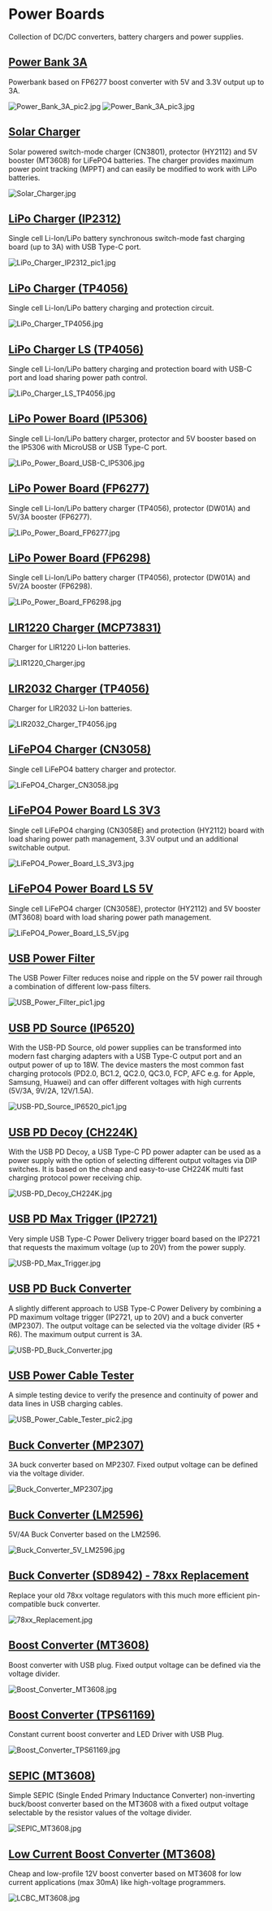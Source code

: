 # Power Boards
Collection of DC/DC converters, battery chargers and power supplies.

## [Power Bank 3A](https://github.com/wagiminator/Power-Boards/tree/master/Power_Bank_3A)
Powerbank based on FP6277 boost converter with 5V and 3.3V output up to 3A.

![Power_Bank_3A_pic2.jpg](https://raw.githubusercontent.com/wagiminator/Power-Boards/master/Power_Bank_3A/Power_Bank_3A_pic2.jpg)
![Power_Bank_3A_pic3.jpg](https://raw.githubusercontent.com/wagiminator/Power-Boards/master/Power_Bank_3A/Power_Bank_3A_pic3.jpg)

## [Solar Charger](https://github.com/wagiminator/Power-Boards/tree/master/Solar_Charger)
Solar powered switch-mode charger (CN3801), protector (HY2112) and 5V booster (MT3608) for LiFePO4 batteries. The charger provides maximum power point tracking (MPPT) and can easily be modified to work with LiPo batteries.

![Solar_Charger.jpg](https://raw.githubusercontent.com/wagiminator/Power-Boards/master/Solar_Charger/Solar_Charger_pic1.jpg)

## [LiPo Charger (IP2312)](https://github.com/wagiminator/Power-Boards/tree/master/LiPo_Charger_IP2312)
Single cell Li-Ion/LiPo battery synchronous switch-mode fast charging board (up to 3A) with USB Type-C port.

![LiPo_Charger_IP2312_pic1.jpg](https://raw.githubusercontent.com/wagiminator/Power-Boards/master/LiPo_Charger_IP2312/LiPo_Charger_IP2312_pic1.jpg)

## [LiPo Charger (TP4056)](https://github.com/wagiminator/Power-Boards/tree/master/LiPo_Charger_TP4056)
Single cell Li-Ion/LiPo battery charging and protection circuit.

![LiPo_Charger_TP4056.jpg](https://raw.githubusercontent.com/wagiminator/Power-Boards/master/LiPo_Charger_TP4056/LiPo_Charger_TP4056_pic1.jpg)

## [LiPo Charger LS (TP4056)](https://github.com/wagiminator/Power-Boards/tree/master/LiPo_Charger_LS_TP4056)
Single cell Li-Ion/LiPo battery charging and protection board with USB-C port and load sharing power path control.

![LiPo_Charger_LS_TP4056.jpg](https://raw.githubusercontent.com/wagiminator/Power-Boards/master/LiPo_Charger_LS_TP4056/LiPo_Charger_LS_TP4056_pic1.jpg)

## [LiPo Power Board (IP5306)](https://github.com/wagiminator/Power-Boards/tree/master/LiPo_Power_Board_IP5306)
Single cell Li-Ion/LiPo battery charger, protector and 5V booster based on the IP5306 with MicroUSB or USB Type-C port.

![LiPo_Power_Board_USB-C_IP5306.jpg](https://raw.githubusercontent.com/wagiminator/Power-Boards/master/LiPo_Power_Board_IP5306/LiPo_Power_Board_USB-C_IP5306_pic1.jpg)

## [LiPo Power Board (FP6277)](https://github.com/wagiminator/Power-Boards/tree/master/LiPo_Power_Board_FP6277)
Single cell Li-Ion/LiPo battery charger (TP4056), protector (DW01A) and 5V/3A booster (FP6277).

![LiPo_Power_Board_FP6277.jpg](https://raw.githubusercontent.com/wagiminator/Power-Boards/master/LiPo_Power_Board_FP6277/LiPo_Power_Board_FP6277_pic1.jpg)

## [LiPo Power Board (FP6298)](https://github.com/wagiminator/Power-Boards/tree/master/LiPo_Power_Board_FP6298)
Single cell Li-Ion/LiPo battery charger (TP4056), protector (DW01A) and 5V/2A booster (FP6298).

![LiPo_Power_Board_FP6298.jpg](https://raw.githubusercontent.com/wagiminator/Power-Boards/master/LiPo_Power_Board_FP6298/LiPo_Power_Board_FP6298_pic1.jpg)

## [LIR1220 Charger (MCP73831)](https://github.com/wagiminator/Power-Boards/tree/master/LIR1220_Charger_MCP73831)
Charger for LIR1220 Li-Ion batteries.

![LIR1220_Charger.jpg](https://raw.githubusercontent.com/wagiminator/Power-Boards/master/LIR1220_Charger_MCP73831/LIR1220_Charger_MCP73831_pic5.jpg)

## [LIR2032 Charger (TP4056)](https://github.com/wagiminator/Power-Boards/tree/master/LIR2032_Charger_TP4056)
Charger for LIR2032 Li-Ion batteries.

![LIR2032_Charger_TP4056.jpg](https://raw.githubusercontent.com/wagiminator/Power-Boards/master/LIR2032_Charger_TP4056/LIR2032_Charger_TP4056_pic1.jpg)

## [LiFePO4 Charger (CN3058)](https://github.com/wagiminator/Power-Boards/tree/master/LiFePO4_Charger_CN3058)
Single cell LiFePO4 battery charger and protector.

![LiFePO4_Charger_CN3058.jpg](https://raw.githubusercontent.com/wagiminator/Power-Boards/master/LiFePO4_Charger_CN3058/LiFePO4_Charger_CN3058_pic2.jpg)

## [LiFePO4 Power Board LS 3V3](https://github.com/wagiminator/Power-Boards/tree/master/LiFePO4_Power_Board_LS_3V3)
Single cell LiFePO4 charging (CN3058E) and protection (HY2112) board with load sharing power path management, 3.3V output und an additional switchable output. 

![LiFePO4_Power_Board_LS_3V3.jpg](https://raw.githubusercontent.com/wagiminator/Power-Boards/master/LiFePO4_Power_Board_LS_3V3/LiFePO4_Power_Board_LS_3V3_pic1.jpg)

## [LiFePO4 Power Board LS 5V](https://github.com/wagiminator/Power-Boards/tree/master/LiFePO4_Power_Board_LS_5V)
Single cell LiFePO4 charger (CN3058E), protector (HY2112) and 5V booster (MT3608) board with load sharing power path management.

![LiFePO4_Power_Board_LS_5V.jpg](https://raw.githubusercontent.com/wagiminator/Power-Boards/master/LiFePO4_Power_Board_LS_5V/LiFePO4_Power_Board_LS_5V_pic1.jpg)

## [USB Power Filter](https://github.com/wagiminator/Power-Boards/tree/master/USB_Power_Filter)
The USB Power Filter reduces noise and ripple on the 5V power rail through a combination of different low-pass filters.

![USB_Power_Filter_pic1.jpg](https://raw.githubusercontent.com/wagiminator/Power-Boards/master/USB_Power_Filter/USB_Power_Filter_pic1.jpg)

## [USB PD Source (IP6520)](https://github.com/wagiminator/Power-Boards/tree/master/USB-PD_Source_IP6520)
With the USB-PD Source, old power supplies can be transformed into modern fast charging adapters with a USB Type-C output port and an output power of up to 18W. The device masters the most common fast charging protocols (PD2.0, BC1.2, QC2.0, QC3.0, FCP, AFC e.g. for Apple, Samsung, Huawei) and can offer different voltages with high currents (5V/3A, 9V/2A, 12V/1.5A).

![USB-PD_Source_IP6520_pic1.jpg](https://raw.githubusercontent.com/wagiminator/Power-Boards/master/USB-PD_Source_IP6520/USB-PD_Source_IP6520_pic1.jpg)

## [USB PD Decoy (CH224K)](https://github.com/wagiminator/Power-Boards/tree/master/USB-PD_Decoy_CH224K)
With the USB PD Decoy, a USB Type-C PD power adapter can be used as a power supply with the option of selecting different output voltages via DIP switches. It is based on the cheap and easy-to-use CH224K multi fast charging protocol power receiving chip.

![USB-PD_Decoy_CH224K.jpg](https://raw.githubusercontent.com/wagiminator/Power-Boards/master/USB-PD_Decoy_CH224K/USB-PD_Decoy_CH224K_pic1.jpg)

## [USB PD Max Trigger (IP2721)](https://github.com/wagiminator/Power-Boards/tree/master/USB-PD_Max_Trigger)
Very simple USB Type-C Power Delivery trigger board based on the IP2721 that requests the maximum voltage (up to 20V) from the power supply.

![USB-PD_Max_Trigger.jpg](https://raw.githubusercontent.com/wagiminator/Power-Boards/master/USB-PD_Max_Trigger/USB-PD_Max_Trigger_pic1.jpg)

## [USB PD Buck Converter](https://github.com/wagiminator/Power-Boards/tree/master/USB-PD_Buck_Converter)
A slightly different approach to USB Type-C Power Delivery by combining a PD maximum voltage trigger (IP2721, up to 20V) and a buck converter (MP2307). The output voltage can be selected via the voltage divider (R5 + R6). The maximum output current is 3A.

![USB-PD_Buck_Converter.jpg](https://raw.githubusercontent.com/wagiminator/Power-Boards/master/USB-PD_Buck_Converter/USB-PD_Buck_Converter_pic1.jpg)

## [USB Power Cable Tester](https://github.com/wagiminator/Power-Boards/tree/master/USB_Power_Cable_Tester)
A simple testing device to verify the presence and continuity of power and data lines in USB charging cables.

![USB_Power_Cable_Tester_pic2.jpg](https://raw.githubusercontent.com/wagiminator/Power-Boards/master/USB_Power_Cable_Tester/USB_Power_Cable_Tester_pic2.jpg)

## [Buck Converter (MP2307)](https://github.com/wagiminator/Power-Boards/tree/master/Buck_Converter_MP2307)
3A buck converter based on MP2307. Fixed output voltage can be defined via the voltage divider.

![Buck_Converter_MP2307.jpg](https://raw.githubusercontent.com/wagiminator/Power-Boards/master/Buck_Converter_MP2307/Buck_Converter_MP2307_pic1.jpg)

## [Buck Converter (LM2596)](https://github.com/wagiminator/Power-Boards/tree/master/Buck_Converter_5V_LM2596)
5V/4A Buck Converter based on the LM2596.

![Buck_Converter_5V_LM2596.jpg](https://raw.githubusercontent.com/wagiminator/Power-Boards/master/Buck_Converter_5V_LM2596/Buck_Converter_5V_LM2596_pic1.jpg)

## [Buck Converter (SD8942) - 78xx Replacement](https://github.com/wagiminator/Power-Boards/tree/master/78xx_Replacement_SD8942)
Replace your old 78xx voltage regulators with this much more efficient pin-compatible buck converter.

![78xx_Replacement.jpg](https://raw.githubusercontent.com/wagiminator/Power-Boards/master/78xx_Replacement_SD8942/78xx_Replacement_pic3.jpg)

## [Boost Converter (MT3608)](https://github.com/wagiminator/Power-Boards/tree/master/Boost_Converter_MT3608)
Boost converter with USB plug. Fixed output voltage can be defined via the voltage divider.

![Boost_Converter_MT3608.jpg](https://raw.githubusercontent.com/wagiminator/Power-Boards/master/Boost_Converter_MT3608/Boost_Converter_MT3608_picture.jpg)

## [Boost Converter (TPS61169)](https://github.com/wagiminator/Power-Boards/tree/master/Boost_Converter_TPS61169)
Constant current boost converter and LED Driver with USB Plug.

![Boost_Converter_TPS61169.jpg](https://raw.githubusercontent.com/wagiminator/Power-Boards/master/Boost_Converter_TPS61169/Boost_Converter_TPS61169_picture.jpg)

## [SEPIC (MT3608)](https://github.com/wagiminator/Power-Boards/tree/master/SEPIC_MT3608)
Simple SEPIC (Single Ended Primary Inductance Converter) non-inverting buck/boost converter based on the MT3608 with a fixed output voltage selectable by the resistor values of the voltage divider.

![SEPIC_MT3608.jpg](https://raw.githubusercontent.com/wagiminator/Power-Boards/master/SEPIC_MT3608/SEPIC_MT3608_pic1.jpg)

## [Low Current Boost Converter (MT3608)](https://github.com/wagiminator/Power-Boards/tree/master/LCBC_MT3608)
Cheap and low-profile 12V boost converter based on MT3608 for low current applications (max 30mA) like high-voltage programmers.

![LCBC_MT3608.jpg](https://raw.githubusercontent.com/wagiminator/Power-Boards/master/LCBC_MT3608/LCBC_MT3608_pic1.jpg)

